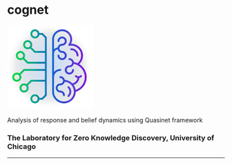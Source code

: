 # cognet

<img src="logozed_white.png" width="200"/>

Analysis of response and belief dynamics using Quasinet framework

### The Laboratory for Zero Knowledge Discovery, University of Chicago 



---

